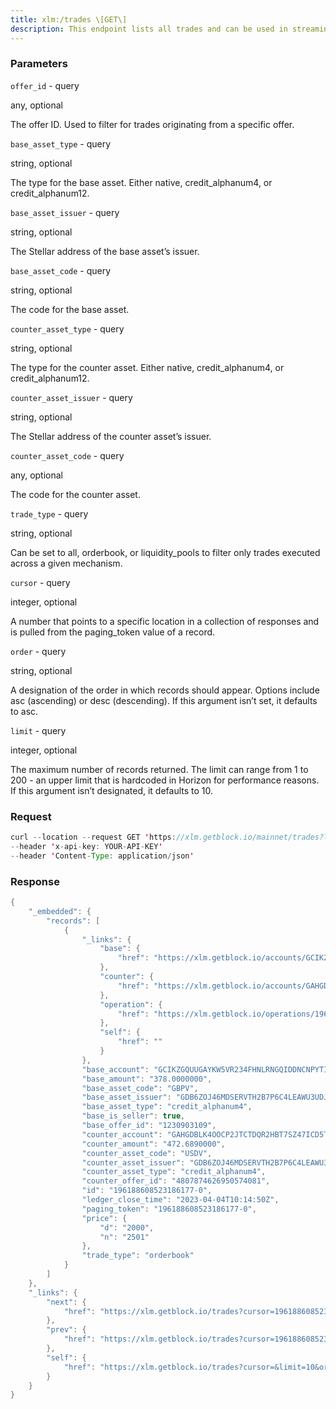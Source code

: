 ```yaml
---
title: xlm:/trades \[GET\]
description: This endpoint lists all trades and can be used in streaming mode.Streaming mode allows you to listen for new trades as they are added tothe Stellar ledger. If called in streaming mode, Horizon will start atthe earliest known trade unless a cursor is set, in which case it willstart from that cursor. By setting the cursor value to now, you canstream trades created since your request time. When filtering for aspecific orderbook, you must use use all six of these argumentsbase_asset_type, base_asset_issuer, base_asset_code, counter_asset_type,counter_asset_issuer, and counter_asset_code. If the base or counterasset is XLM, you only need to indicate the asset type as native and donot need to designate the code or the issuer.
---
```


### Parameters


`offer_id` - query

any, optional

The offer ID. Used to filter for trades originating from a specific
offer.

`base_asset_type` - query

string, optional

The type for the base asset. Either native, credit_alphanum4, or
credit_alphanum12.

`base_asset_issuer` - query

string, optional

The Stellar address of the base asset’s issuer.

`base_asset_code` - query

string, optional

The code for the base asset.

`counter_asset_type` - query

string, optional

The type for the counter asset. Either native, credit_alphanum4, or
credit_alphanum12.

`counter_asset_issuer` - query

string, optional

The Stellar address of the counter asset’s issuer.

`counter_asset_code` - query

any, optional

The code for the counter asset.

`trade_type` - query

string, optional

Can be set to all, orderbook, or liquidity_pools to filter only trades
executed across a given mechanism.

`cursor` - query

integer, optional

A number that points to a specific location in a collection of responses
and is pulled from the paging_token value of a record.

`order` - query

string, optional

A designation of the order in which records should appear. Options
include asc (ascending) or desc (descending). If this argument isn’t
set, it defaults to asc.

`limit` - query

integer, optional

The maximum number of records returned. The limit can range from 1 to
200 - an upper limit that is hardcoded in Horizon for performance
reasons. If this argument isn’t designated, it defaults to 10.

### Request

``` java
curl --location --request GET 'https://xlm.getblock.io/mainnet/trades?limit=1' 
--header 'x-api-key: YOUR-API-KEY' 
--header 'Content-Type: application/json'
```

###  Response

``` java
{
    "_embedded": {
        "records": [
            {
                "_links": {
                    "base": {
                        "href": "https://xlm.getblock.io/accounts/GCIKZGQUUGAYKW5VR234FHNLRNGQIDDNCNPYTIUT7EGWKYKDAA6GKHCZ"
                    },
                    "counter": {
                        "href": "https://xlm.getblock.io/accounts/GAHGDBLK4OOCP2JTCTDQR2HBT7SZ47ICD5T3HDKVWN4C4CBEIDBYJT33"
                    },
                    "operation": {
                        "href": "https://xlm.getblock.io/operations/196188608523186177"
                    },
                    "self": {
                        "href": ""
                    }
                },
                "base_account": "GCIKZGQUUGAYKW5VR234FHNLRNGQIDDNCNPYTIUT7EGWKYKDAA6GKHCZ",
                "base_amount": "378.0000000",
                "base_asset_code": "GBPV",
                "base_asset_issuer": "GDB6ZOJ46MDSERVTH2B7P6C4LEAWU3UDJZLPUFERROEDV774U4AQIG5G",
                "base_asset_type": "credit_alphanum4",
                "base_is_seller": true,
                "base_offer_id": "1230903109",
                "counter_account": "GAHGDBLK4OOCP2JTCTDQR2HBT7SZ47ICD5T3HDKVWN4C4CBEIDBYJT33",
                "counter_amount": "472.6890000",
                "counter_asset_code": "USDV",
                "counter_asset_issuer": "GDB6ZOJ46MDSERVTH2B7P6C4LEAWU3UDJZLPUFERROEDV774U4AQIG5G",
                "counter_asset_type": "credit_alphanum4",
                "counter_offer_id": "4807874626950574081",
                "id": "196188608523186177-0",
                "ledger_close_time": "2023-04-04T10:14:50Z",
                "paging_token": "196188608523186177-0",
                "price": {
                    "d": "2000",
                    "n": "2501"
                },
                "trade_type": "orderbook"
            }
        ]
    },
    "_links": {
        "next": {
            "href": "https://xlm.getblock.io/trades?cursor=196188608523235334-0&limit=10&order=asc"
        },
        "prev": {
            "href": "https://xlm.getblock.io/trades?cursor=196188608523149313-0&limit=10&order=desc"
        },
        "self": {
            "href": "https://xlm.getblock.io/trades?cursor=&limit=10&order=asc"
        }
    }
}
```

